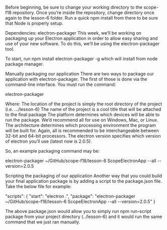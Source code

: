 Before beginning, be sure to change your working directory to the scope-f18 repository.  Once you’re inside the repository, change directory once again to the lesson-6 folder.  Run a quick npm install from there to be sure that Node is properly setup.

Dependencies: electron-packager
This week, we’ll be working on packaging up your Electron application in order to allow easy sharing and use of your new software.  To do this, we’ll be using the electron-packager tool.

To start, run npm install electron-packager -g which will install from node package manager.

Manually packaging our application
There are two ways to package our application with electron-packager.  The first of those is done via the command-line interface.  You must run the command:

electron-packager <location of project> <name of project> <platform> <architecture> <electron version> <optional options>

Where:
The location of the project is simply the root directory of the project (i.e. .../lesson-6)
The name of the project is a cool title that will be attached to the final package
The platform determines which devices will be able to run the package.  We’d recommend all for use on Windows, Mac, or Linux.
The architecture determines which processing environment the program will be built for.  Again, all is recommended to be interchangeable between 32-bit and 64-bit processors.
The electron version specifies which version of electron you’ll use (latest now is 2.0.5).

So, an example packaging command may be:

electron-packager ~/GitHub/scope-f18/lesson-6 ScopeElectronApp --all --version=2.0.5

Scripting the packaging of our application
Another way that you could build your final application package is by adding a script to the package.json file.  Take the below file for example:

"scripts": {
  "start": "electron .",
  "package": "electron-packager ~/GitHub/scope-f18/lesson-6 ScopeElectronApp --all --version=2.0.5"
}

The above package.json would allow you to simply run npm run-script package from your project directory (../lesson-6) and it would run the same command that we just ran manually.
